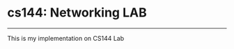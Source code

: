 # cs144: Networking LAB

--------------------------------------------------------------------
This is my implementation on CS144 Lab
